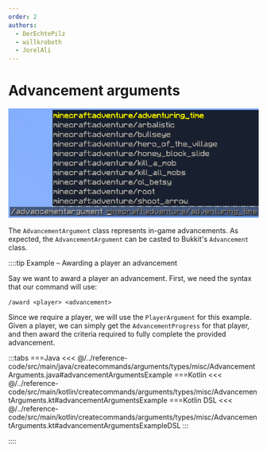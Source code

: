 ```yaml
---
order: 2
authors:
  - DerEchtePilz
  - willkroboth
  - JorelAli
---
```


# Advancement arguments

![An advancement argument suggesting a list of Minecraft advancements](/images/arguments/advancement.png)

The `AdvancementArgument` class represents in-game advancements. As expected, the `AdvancementArgument` can be casted to Bukkit's `Advancement` class.

::::tip Example – Awarding a player an advancement

Say we want to award a player an advancement. First, we need the syntax that our command will use:

```mccmd
/award <player> <advancement>
```

Since we require a player, we will use the `PlayerArgument` for this example. Given a player, we can simply get the `AdvancementProgress` for that player, and then award the criteria required to fully complete the provided advancement.

:::tabs
===Java
<<< @/../reference-code/src/main/java/createcommands/arguments/types/misc/AdvancementArguments.java#advancementArgumentsExample
===Kotlin
<<< @/../reference-code/src/main/kotlin/createcommands/arguments/types/misc/AdvancementArguments.kt#advancementArgumentsExample
===Kotlin DSL
<<< @/../reference-code/src/main/kotlin/createcommands/arguments/types/misc/AdvancementArguments.kt#advancementArgumentsExampleDSL
:::

::::
